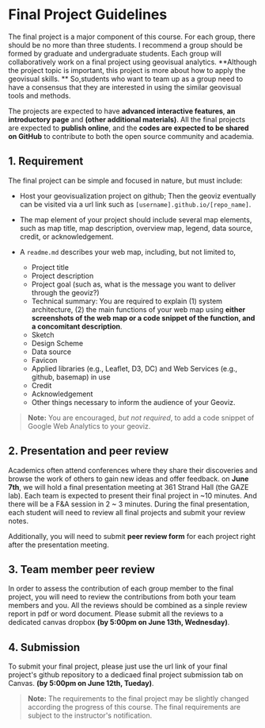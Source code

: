 # Final Project Guidelines

The final project is a major component of this course. For each group, there should be no more than three students. I recommend a group should be formed by graduate and undergraduate students. Each group will collaboratively work on a final project using geovisual analytics. **Although the project topic is important, this project is more about how to apply the geovisual skills. ** So,students who want to team up as a group need to have a consensus that they are interested in using the similar geovisual tools and methods.


The projects are expected to have **advanced interactive features**, **an introductory page** and **(other additional materials)**. All the final projects are expected to **publish online**, and the **codes are expected to be shared on GitHub** to contribute to both the open source community and academia.

## 1\. Requirement

The final project can be simple and focused in nature, but must include:

- Host your geovisualization project on github; Then the geoviz eventually can be visited via a url link such as `[username].github.io/[repo_name]`.

- The map element of your project should include several map elements, such as map title, map description, overview map, legend,  data source, credit, or acknowledgement.


- A `readme.md` describes your web map, including, but not limited to,
    - Project title
    - Project description
    - Project goal (such as, what is the message you want to deliver through the geoviz?)
    - Technical summary: You are required to explain (1) system architecture, (2) the main functions of your web map using **either screenshots of the web map or a code snippet of the function, and a concomitant description**.
    - Sketch
    - Design Scheme
    - Data source
    - Favicon
    - Applied libraries (e.g., Leaflet, D3, DC) and Web Services (e.g., github, basemap) in use
    - Credit
    - Acknowledgement
    - Other things necessary to inform the audience of your Geoviz.

> **Note:** You are encouraged, *but not required*, to add a code snippet of Google Web Analytics to your geoviz.

## 2\. Presentation and peer review

Academics often attend conferences where they share their discoveries and browse the work of others to gain new ideas and offer feedback. on **June 7th**, we will hold a final presentation meeting at 361 Strand Hall (the GAZE lab). Each team is expected to present their final project in ~10 minutes. And there will be a F&A session in 2 ~ 3 minutes. During the final presentation, each student will need to review all final projects and submit your review notes.

Additionally, you will need to submit **peer review form** for each project right after the presentation meeting.


## 3\. Team member peer review

In order to assess the contribution of each group member to the final project, you will need to review the contributions from both your team members and you. All the reviews should be combined as a sinple review report in pdf or word document. Please submit all the reviews to a dedicated canvas dropbox **(by 5:00pm on June 13th, Wednesday)**.


## 4\. Submission

To submit your final project, please just use the url link of your final project's github repository to a dedicaed final project submission tab on Canvas. **(by 5:00pm on June 12th, Tueday)**.


>  **Note:** The requirements to the final project may be slightly changed according the progress of this course. The final requirements are subject to the instructor's notification.
